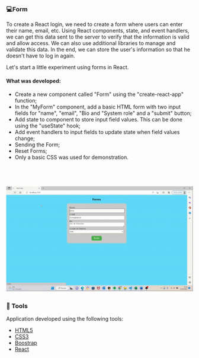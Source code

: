### 💻Form

To create a React login, we need to create a form where users can enter their name, email, etc. Using React components, state, and event handlers, we can get this data sent to the server to verify that the information is valid and allow access. We can also use additional libraries to manage and validate this data. In the end, we can store the user's information so that he doesn't have to log in again.

Let's start a little experiment using forms in React.


#### What was developed:

- Create a new component called "Form" using the "create-react-app" function;
- In the "MyForm" component, add a basic HTML form with two input fields for "name", "email", "Bio and "System role" and a "submit" button;
- Add state to component to store input field values. This can be done using the "useState" hook;
- Add event handlers to input fields to update state when field values change;
- Sending the Form;
- Reset Forms;
- Only a basic CSS was used for demonstration.

  
<br />

<h1 align="center">
<img alt="Video form " title="gif" src="./src/img/formvideo.gif" />
</h1>




### 🧪 Tools

Application developed using the following tools:

- [HTML5](https://www.w3schools.com/html/default.asp)
- [CSS3](https://www.w3schools.com/css/default.asp)
- [Boostrap](https://getbootstrap.com/)
- [React](https://reactjs.org/)

